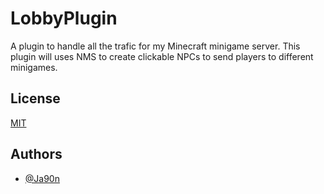 
# LobbyPlugin
A plugin to handle all the trafic for my Minecraft minigame server.
This plugin will uses NMS to create clickable NPCs to send players to different minigames.




## License

[MIT](https://choosealicense.com/licenses/mit/)


## Authors

- [@Ja90n](https://www.github.com/Ja90n)

